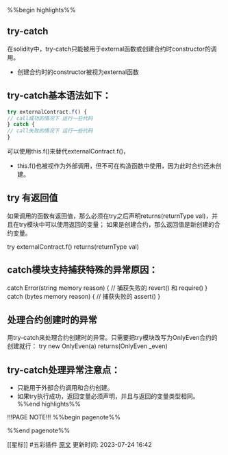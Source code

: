 %%begin highlights%%
## try-catch
在solidity中，try-catch只能被用于external函数或创建合约时constructor的调用。
- 创建合约时的constructor被视为external函数

## try-catch基本语法如下：
```js
try externalContract.f() {
// call成功的情况下 运行一些代码
} catch {
// call失败的情况下 运行一些代码
}
```

可以使用this.f()来替代externalContract.f()，
- this.f()也被视作为外部调用，但不可在构造函数中使用，因为此时合约还未创建。

## try 有返回值
如果调用的函数有返回值，那么必须在try之后声明returns(returnType val)，并且在try模块中可以使用返回的变量；
如果是创建合约，那么返回值是新创建的合约变量。

try externalContract.f() returns(returnType val)

## catch模块支持捕获特殊的异常原因：

catch Error(string memory reason) {
// 捕获失败的 revert() 和 require()
} 
catch (bytes memory reason) {
// 捕获失败的 assert()
}

## 处理合约创建时的异常
用try-catch来处理合约创建时的异常。只需要把try模块改写为OnlyEven合约的创建就行：
try new OnlyEven(a) returns(OnlyEven _even)

## try-catch处理异常注意点：
- 只能用于外部合约调用和合约创建。
- 如果try执行成功，返回变量必须声明，并且与返回的变量类型相同。
%%end highlights%%

!!!PAGE NOTE!!!
%%begin pagenote%%

%%end pagenote%%

[[星标]] #五彩插件 [原文](https://www.wtf.academy/solidity-advanced/TryCatch/)
更新时间: 2023-07-24 16:42
